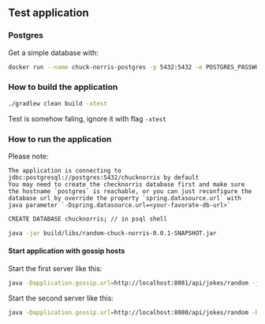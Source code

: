 ## Test application

### Postgres
Get a simple database with:
```bash
docker run --name chuck-norris-postgres -p 5432:5432 -e POSTGRES_PASSWORD=postgres -d postgres
```

### How to build the application
```bash
./gradlew clean build -xtest
```
Test is somehow faling, ignore it with flag `-xtest`

### How to run the application

Please note:
```
The application is connecting to jdbc:postgresql://postgres:5432/chucknorris by default
You may need to create the checknorris database first and make sure the hostname `postgres` is reachable, or you can just reconfigure the database url by override the property `spring.datasource.url` with java parameter `-Dspring.datasource.url=<your-favorate-db-url>`
```

```bash
CREATE DATABASE chucknorris; // in psql shell
```

```bash
java -jar build/libs/random-chuck-norris-0.0.1-SNAPSHOT.jar
```

#### Start application with gossip hosts

Start the first server like this:

```bash
java -Dapplication.gossip.url=http://localhost:8081/api/jokes/random -jar build/libs/random-chuck-norris-0.0.1-SNAPSHOT.jar
```

Start the second server like this:

```bash
java -Dapplication.gossip.url=http://localhost:8080/api/jokes/random -Dserver.port=8081 -jar build/libs/random-chuck-norris-0.0.1-SNAPSHOT.jar
```
